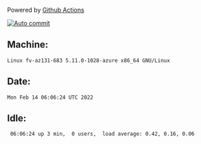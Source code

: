 Powered by [Github Actions](https://github.com/features/actions)

[![Auto commit](https://github.com/gyfary/workstation/workflows/Auto%20commit/badge.svg)](https://github.com/gyfary/workstation/actions?query=workflow%3A%22Auto+commit%22)

## Machine:
```
Linux fv-az131-683 5.11.0-1028-azure x86_64 GNU/Linux
```
## Date:
```
Mon Feb 14 06:06:24 UTC 2022
```
## Idle:
```
 06:06:24 up 3 min,  0 users,  load average: 0.42, 0.16, 0.06
```
